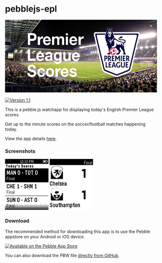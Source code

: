 pebblejs-epl
============
<img src="https://raw.githubusercontent.com/joshgerdes/pebblejs-epl/master/marketing/header-720x320.png" width="540" height="240" alt="Premier League Scores" />

[![Version 1.1](https://img.shields.io/badge/version-1.1-blue.svg?style=flat-square)][appstore]

This is a pebble.js watchapp for displaying today's English Premier League scores.   

Get up to the minute scores on the soccer/football matches happening today.

View the app details [here][appstore].



### Screenshots

<img src="https://raw.githubusercontent.com/joshgerdes/pebblejs-epl/master/marketing/screenshot1-144x168.png" alt="Pebble Screenshot #1" />
<img src="https://raw.githubusercontent.com/joshgerdes/pebblejs-epl/master/marketing/screenshot2-144x168.png" alt="Pebble Screenshot #2" />


### Download

The recommended method for downloading this app is to use the Pebble appstore on your Android or iOS device.

[![Available on the Pebble App Store](http://pblweb.com/badge/54a762910cd9361163000177/black/small/)][appstore]

You can also download the PBW file [directly from GitHub][download].

[appstore]: https://apps.getpebble.com/applications/54a762910cd9361163000177
[download]: https://github.com/joshgerdes/pebblejs-epl/releases/download/v1.1/EPL_Scores.pbw